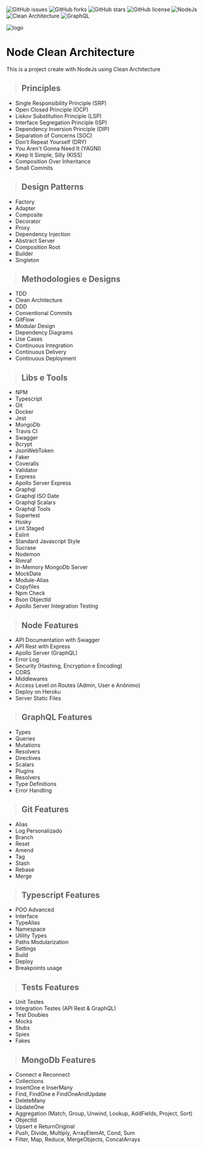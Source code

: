![GitHub issues](https://img.shields.io/github/issues/programador404/Node-CleanArchitecture)
![GitHub forks](https://img.shields.io/github/forks/programador404/Node-CleanArchitecture)
![GitHub stars](https://img.shields.io/github/stars/programador404/Node-CleanArchitecture)
![GitHub license](https://img.shields.io/github/license/programador404/Node-CleanArchitecture)
![NodeJs](https://img.shields.io/badge/NodeJs-backend-red)
![Clean Architecture](https://img.shields.io/badge/Clean-Architecture-blue)
![GraphQL](https://img.shields.io/badge/Type-graphql-yellow)

![logo](https://user-images.githubusercontent.com/48457700/137720143-799c4a9f-2a08-4dc3-8adb-ca41b4787d15.png)


# Node Clean Architecture
This is a project create with NodeJs using Clean Architecture

> ## Principles

* Single Responsibility Principle (SRP)
* Open Closed Principle (OCP)
* Liskov Substitution Principle (LSP)
* Interface Segregation Principle (ISP)
* Dependency Inversion Principle (DIP)
* Separation of Concerns (SOC)
* Don't Repeat Yourself (DRY)
* You Aren't Gonna Need It (YAGNI)
* Keep It Simple, Silly (KISS)
* Composition Over Inheritance
* Small Commits

> ## Design Patterns

* Factory
* Adapter
* Composite
* Decorator
* Proxy
* Dependency Injection
* Abstract Server
* Composition Root
* Builder
* Singleton

> ## Methodologies e Designs

* TDD
* Clean Architecture
* DDD
* Conventional Commits
* GitFlow
* Modular Design
* Dependency Diagrams
* Use Cases
* Continuous Integration
* Continuous Delivery
* Continuous Deployment

> ## Libs e Tools

* NPM
* Typescript
* Git
* Docker
* Jest
* MongoDb
* Travis CI
* Swagger
* Bcrypt
* JsonWebToken
* Faker
* Coveralls
* Validator
* Express
* Apollo Server Express
* Graphql
* Graphql ISO Date
* Graphql Scalars
* Graphql Tools
* Supertest
* Husky
* Lint Staged
* Eslint
* Standard Javascript Style
* Sucrase
* Nodemon
* Rimraf
* In-Memory MongoDb Server
* MockDate
* Module-Alias
* Copyfiles
* Npm Check
* Bson ObjectId
* Apollo Server Integration Testing

> ## Node Features

* API Documentation with Swagger
* API Rest with Express
* Apollo Server (GraphQL)
* Error Log
* Security (Hashing, Encryption e Encoding)
* CORS
* Middlewares
* Access Level on Routes (Admin, User e Anônimo)
* Deploy on Heroku
* Server Static Files

> ## GraphQL Features

* Types
* Queries
* Mutations
* Resolvers
* Directives
* Scalars
* Plugins
* Resolvers
* Type Definitions
* Error Handling

> ## Git Features

* Alias
* Log Personalizado
* Branch
* Reset
* Amend
* Tag
* Stash
* Rebase
* Merge

> ## Typescript Features

* POO Advanced
* Interface
* TypeAlias
* Namespace
* Utility Types
* Paths Modularization
* Settings
* Build
* Deploy
* Breakpoints usage

> ## Tests Features

* Unit Testes
* Integration Testes (API Rest & GraphQL)
* Test Doubles
* Mocks
* Stubs
* Spies
* Fakes

> ## MongoDb Features

* Connect e Reconnect
* Collections
* InsertOne e InserMany
* Find, FindOne e FindOneAndUpdate
* DeleteMany
* UpdateOne
* Aggregation (Match, Group, Unwind, Lookup, AddFields, Project, Sort)
* ObjectId
* Upsert e ReturnOriginal
* Push, Divide, Multiply, ArrayElemAt, Cond, Sum
* Filter, Map, Reduce, MergeObjects, ConcatArrays
